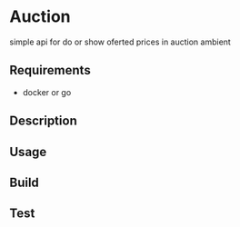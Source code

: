 # Auction

simple api for do or show oferted prices in auction ambient

## Requirements

- docker or go

## Description

## Usage

## Build

## Test
